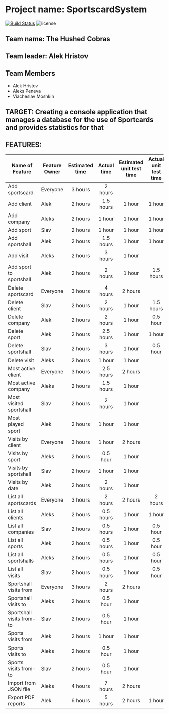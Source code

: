 # Project name: SportscardSystem

[![Build Status](https://travis-ci.org/the-hushed-cobras/SportscardSystem-Project.svg?branch=master)](https://travis-ci.org/the-hushed-cobras/SportscardSystem-Project)
![license](https://img.shields.io/github/license/the-hushed-cobras/SportscardSystem-Project.svg)

## Team name: The Hushed Cobras

## Team leader: Alek Hristov

## Team Members

* Alek Hristov
* Aleks Peneva  
* Viacheslav Moshkin

## TARGET: Creating a console application that manages a database for the use of Sportcards and provides statistics for that

## FEATURES: 

| Name of Feature               | Feature Owner | Estimated time | Actual time | Estimated unit test time | Actual unit test time |
| ----------------------------- | ------------- | :------------: | :---------: | :----------------------: | :-------------------: |
| Add sportscard                | Everyone      | 3 hours        | 2 hours     |                          |                       |
| Add client                    | Alek          | 2 hours        | 1.5 hours   | 1 hour                   | 1 hour                |
| Add company                   | Aleks         | 2 hours        | 1 hour      | 1 hour                   | 1 hour                |
| Add sport                     | Slav          | 2 hours        | 1 hour      | 1 hour                   | 1 hour                |
| Add sportshall                | Alek          | 2 hours        | 1.5 hours   | 1 hour                   | 1 hour                |
| Add visit                     | Aleks         | 2 hours        | 3 hours     | 1 hour                   |                       |
| Add sport to sportshall       | Alek          | 2 hours        | 2 hours     | 1 hour                   | 1.5 hours             |
| Delete sportscard             | Everyone      | 3 hours        | 4 hours     | 2 hours                  |                       |
| Delete client                 | Slav          | 2 hours        | 2 hours     | 1 hour                   | 1.5 hours             |
| Delete company                | Alek          | 2 hours        | 2 hours     | 1 hour                   | 0.5 hour              |
| Delete sport                  | Alek          | 2 hours        | 2.5 hours   | 1 hour                   | 1 hour                |
| Delete sportshall             | Slav          | 2 hours        | 3 hours     | 1 hour                   | 0.5 hour              |
| Delete visit                  | Aleks         | 2 hours        | 1 hour      | 1 hour                   |                       |
| Most active client            | Everyone      | 3 hours        | 2.5 hours   | 2 hours                  |                       |
| Most active company           | Aleks         | 2 hours        | 1.5 hours   | 1 hour                   |                       |
| Most visited sportshall       | Slav          | 2 hours        | 2 hours     | 1 hour                   |                       |
| Most played sport             | Alek          | 2 hours        | 1 hour      | 1 hour                   |                       |
| Visits by client              | Everyone      | 3 hours        | 1 hour      | 2 hours                  |                       |
| Visits by sport               | Aleks         | 2 hours        | 0.5 hour    | 1 hour                   |                       |
| Visits by sportshall          | Slav          | 2 hours        | 1 hour      | 1 hour                   |                       |
| Visits by date                | Alek          | 2 hours        | 2 hours     | 1 hour                   |                       |
| List all sportscards          | Everyone      | 3 hours        | 2 hours     | 2 hours                  | 2 hours               |
| List all clients              | Aleks         | 2 hours        | 0.5 hours   | 1 hour                   | 1 hour                |
| List all companies            | Slav          | 2 hours        | 0.5 hours   | 1 hour                   | 0.5 hour              |
| List all sports               | Alek          | 2 hours        | 0.5 hours   | 1 hour                   | 0.5 hour              |
| List all sportshalls          | Aleks         | 2 hours        | 0.5 hours   | 1 hour                   | 0.5 hour              |
| List all visits               | Slav          | 2 hours        | 0.5 hours   | 1 hour                   | 0.5 hour              |
| Sportshall visits from        | Everyone      | 3 hours        | 2 hours     | 2 hours                  |                       |
| Sportshall visits to          | Aleks         | 2 hours        | 0.5 hour    | 1 hour                   |                       |
| Sportshall visits from-to     | Slav          | 2 hours        | 0.5 hour    | 1 hour                   |                       |
| Sports visits from            | Alek          | 2 hours        | 1 hour      | 1 hour                   |                       |
| Sports visits to              | Aleks         | 2 hours        | 0.5 hour    | 1 hour                   |                       |
| Sports visits from-to         | Slav          | 2 hours        | 0.5 hour    | 1 hour                   |                       |
| Import from JSON file         | Aleks         | 4 hours        | 7 hours     | 2 hours                  |                       |
| Export PDF reports            | Alek          | 6 hours        | 5 hours     | 2 hours                  | 1 hour                |
